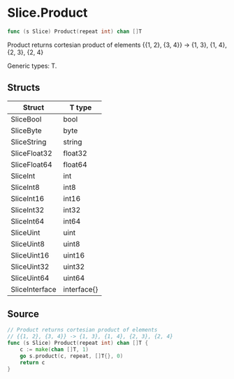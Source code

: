 # Slice.Product

```go
func (s Slice) Product(repeat int) chan []T
```

Product returns cortesian product of elements {{1, 2}, {3, 4}} -> {1, 3}, {1, 4}, {2, 3}, {2, 4}

Generic types: T.

## Structs

| Struct | T type |
| ------ | ------ |
| SliceBool | bool |
| SliceByte | byte |
| SliceString | string |
| SliceFloat32 | float32 |
| SliceFloat64 | float64 |
| SliceInt | int |
| SliceInt8 | int8 |
| SliceInt16 | int16 |
| SliceInt32 | int32 |
| SliceInt64 | int64 |
| SliceUint | uint |
| SliceUint8 | uint8 |
| SliceUint16 | uint16 |
| SliceUint32 | uint32 |
| SliceUint64 | uint64 |
| SliceInterface | interface{} |

## Source

```go
// Product returns cortesian product of elements
// {{1, 2}, {3, 4}} -> {1, 3}, {1, 4}, {2, 3}, {2, 4}
func (s Slice) Product(repeat int) chan []T {
	c := make(chan []T, 1)
	go s.product(c, repeat, []T{}, 0)
	return c
}
```

